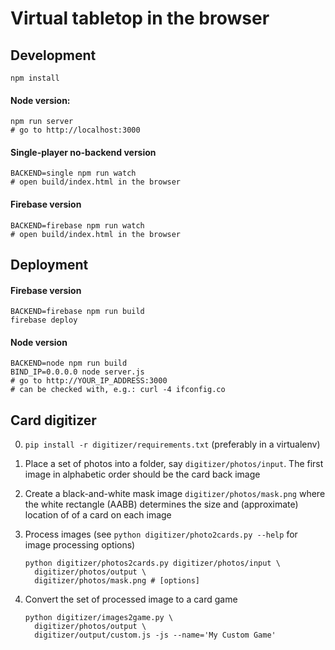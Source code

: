 # Virtual tabletop in the browser

## Development

    npm install

#### Node version:

    npm run server
    # go to http://localhost:3000

#### Single-player no-backend version

    BACKEND=single npm run watch
    # open build/index.html in the browser

#### Firebase version

    BACKEND=firebase npm run watch
    # open build/index.html in the browser

## Deployment

#### Firebase version

    BACKEND=firebase npm run build
    firebase deploy

#### Node version

    BACKEND=node npm run build
    BIND_IP=0.0.0.0 node server.js
    # go to http://YOUR_IP_ADDRESS:3000
    # can be checked with, e.g.: curl -4 ifconfig.co

## Card digitizer

 0. `pip install -r digitizer/requirements.txt` (preferably in a virtualenv)
 1. Place a set of photos into a folder, say `digitizer/photos/input`. The
    first image in alphabetic order should be the card back image
 2. Create a black-and-white mask image `digitizer/photos/mask.png` where the
    white rectangle (AABB) determines the size and (approximate) location of
    of a card on each image
 3. Process images (see `python digitizer/photo2cards.py --help` for image processing options)

        python digitizer/photos2cards.py digitizer/photos/input \
          digitizer/photos/output \
          digitizer/photos/mask.png # [options]

 4. Convert the set of processed image to a card game

        python digitizer/images2game.py \
          digitizer/photos/output \
          digitizer/output/custom.js -js --name='My Custom Game'
